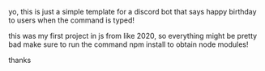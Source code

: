 yo, this is just a simple template for a discord bot that says happy birthday to users when the command is typed!

this was my first project in js from like 2020, so everything might be pretty bad
make sure to run the command npm install to obtain node modules!

thanks 
